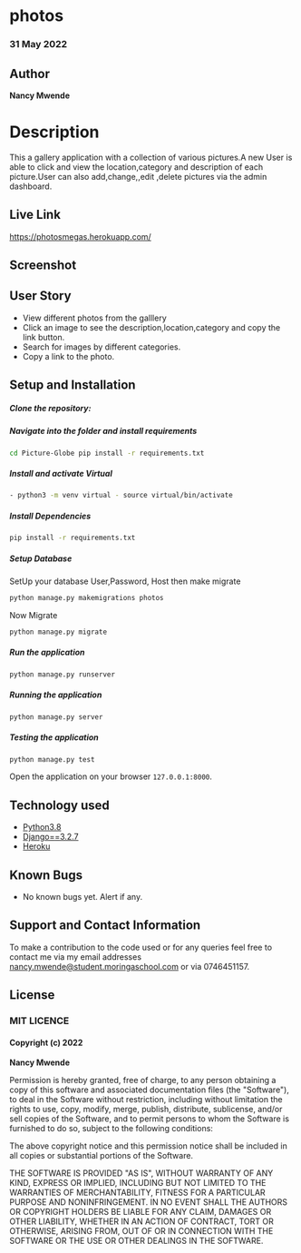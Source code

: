 # photos

### 31 May 2022

## Author  
  
**Nancy Mwende** 
  
# Description  
This a gallery application with a collection of various pictures.A new User is able to click and view the location,category and description of each picture.User can also add,change,,edit ,delete pictures via the admin dashboard.
  
##  Live Link  
 
 https://photosmegas.herokuapp.com/
  
## Screenshot

 
## User Story  
  
* View different photos from the galllery 
* Click an image to see the description,location,category and copy the link button.  
* Search for images by different categories.   
* Copy a link to the photo.  
  

  
## Setup and Installation  
  
##### Clone the repository:  


##### Navigate into the folder and install requirements  
 ```bash 
cd Picture-Globe pip install -r requirements.txt 
```
##### Install and activate Virtual  
 ```bash 
- python3 -m venv virtual - source virtual/bin/activate  
```  
##### Install Dependencies  
 ```bash 
 pip install -r requirements.txt 
```  
 ##### Setup Database  
  SetUp your database User,Password, Host then make migrate  
 ```bash 
python manage.py makemigrations photos
 ``` 
 Now Migrate  
 ```bash 
 python manage.py migrate 
```
##### Run the application  
 ```bash 
 python manage.py runserver 
``` 
##### Running the application  
 ```bash 
 python manage.py server 
```
##### Testing the application  
 ```bash 
 python manage.py test 
```
Open the application on your browser `127.0.0.1:8000`.  
  
  
## Technology used  
  
* [Python3.8](https://www.python.org/)  
* [Django==3.2.7](https://docs.djangoproject.com/en/2.2/)  
* [Heroku](https://heroku.com)  
  
  
## Known Bugs  
* No known bugs yet.
Alert if any.  
  
## Support and Contact Information 

To make a contribution to the code used or for any queries feel free to contact me via my email addresses nancy.mwende@student.moringaschool.com or via 0746451157.

## License

### MIT LICENCE

#### Copyright (c) 2022 
**Nancy Mwende**

Permission is hereby granted, free of charge, to any person obtaining a copy of this software and associated documentation files (the "Software"), to deal in the Software without restriction, including without limitation the rights to use, copy, modify, merge, publish, distribute, sublicense, and/or sell copies of the Software, and to permit persons to whom the Software is furnished to do so, subject to the following conditions:

The above copyright notice and this permission notice shall be included in all copies or substantial portions of the Software.

THE SOFTWARE IS PROVIDED "AS IS", WITHOUT WARRANTY OF ANY KIND, EXPRESS OR IMPLIED, INCLUDING BUT NOT LIMITED TO THE WARRANTIES OF MERCHANTABILITY, FITNESS FOR A PARTICULAR PURPOSE AND NONINFRINGEMENT. IN NO EVENT SHALL THE AUTHORS OR COPYRIGHT HOLDERS BE LIABLE FOR ANY CLAIM, DAMAGES OR OTHER LIABILITY, WHETHER IN AN ACTION OF CONTRACT, TORT OR 
OTHERWISE, ARISING FROM, OUT OF OR IN CONNECTION WITH THE SOFTWARE OR THE USE OR OTHER DEALINGS IN THE SOFTWARE.